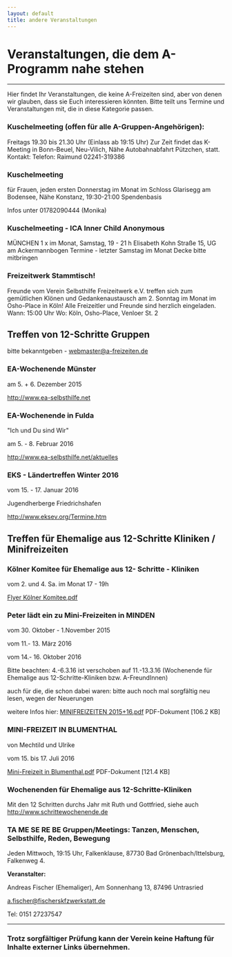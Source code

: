 ```yaml
---
layout: default
title: andere Veranstaltungen
---
```


# Veranstaltungen, die dem A-Programm nahe stehen
---
Hier findet Ihr Veranstaltungen, die keine A-Freizeiten sind, aber von denen
wir glauben, dass sie Euch interessieren könnten. Bitte teilt uns Termine und
Veranstaltungen mit, die in diese Kategorie passen.


### Kuschelmeeting (offen für alle A-Gruppen-Angehörigen):
Freitags 19.30 bis 21.30 Uhr (Einlass ab 19:15 Uhr)
Zur Zeit findet das K-Meeting in Bonn-Beuel, Neu-Vilich, Nähe Autobahnabfahrt
Pützchen, statt.
Kontakt: Telefon: Raimund 02241-319386


### Kuschelmeeting
für Frauen, jeden ersten Donnerstag im Monat
im Schloss Glarisegg am Bodensee, Nähe Konstanz, 19:30-21:00
Spendenbasis

Infos unter 01782090444 (Monika)


### Kuschelmeeting - ICA Inner Child Anonymous
MÜNCHEN
1 x im Monat, Samstag, 19 - 21 h
Elisabeth Kohn Straße 15, UG am Ackermannbogen
Termine -  letzter Samstag im Monat
Decke bitte mitbringen


### Freizeitwerk Stammtisch!

Freunde vom Verein Selbsthilfe Freizeitwerk e.V. treffen sich zum gemütlichen
Klönen und Gedankenaustausch am 2. Sonntag im Monat
im Osho-Place in Köln! Alle Freizeitler und Freunde sind herzlich eingeladen.
Wann: 15:00 Uhr
Wo: Köln, Osho-Place, Venloer St. 2


## Treffen von 12-Schritte Gruppen

bitte bekanntgeben - <webmaster@a-freizeiten.de>

### EA-Wochenende Münster

am 5. + 6. Dezember 2015

<http://www.ea-selbsthilfe.net>

### EA-Wochenende in Fulda

"Ich und Du sind Wir"

am 5. - 8. Februar 2016

<http://www.ea-selbsthilfe.net/aktuelles>

### EKS - Ländertreffen Winter 2016
vom 15. - 17. Januar 2016

Jugendherberge Friedrichshafen

<http://www.eksev.org/Termine.htm>

## Treffen für Ehemalige aus 12-Schritte Kliniken / Minifreizeiten

### Kölner Komitee für Ehemalige aus 12- Schritte - Kliniken

vom 2. und 4. Sa. im Monat 17 - 19h

[Flyer Kölner Komitee.pdf](/pdf/FlyerKölnerKomitee.pdf)

### Peter lädt ein zu Mini-Freizeiten in MINDEN

vom 30. Oktober - 1.November 2015

vom 11.- 13. März 2016

vom 14.- 16. Oktober 2016

Bitte beachten: 4.-6.3.16 ist verschoben auf 11.-13.3.16
(Wochenende für Ehemalige aus 12-Schritte-Kliniken bzw. A-FreundInnen)

auch für die, die schon dabei waren:
bitte auch noch mal sorgfältig neu lesen, wegen der Neuerungen

weitere Infos hier:
[MINIFREIZEITEN 2015+16.pdf](/pdf/MINIFREIZEITEN2015+16.pdf)
PDF-Dokument [106.2 KB]

### MINI-FREIZEIT IN BLUMENTHAL
von Mechtild und Ulrike

vom 15. bis 17. Juli 2016

[Mini-Freizeit in Blumenthal.pdf](/pdf/Mini-FreizeitinBlumenthal.pdf)
PDF-Dokument [121.4 KB]

### Wochenenden für Ehemalige aus 12-Schritte-Kliniken

Mit den 12 Schritten durchs Jahr
mit Ruth und Gottfried, siehe auch
<http://www.schrittewochenende.de>

### TA ME SE RE BE Gruppen/Meetings: Tanzen, Menschen, Selbsthilfe, Reden, Bewegung

Jeden Mittwoch, 19:15 Uhr, Falkenklause, 87730 Bad Grönenbach/Ittelsburg, Falkenweg 4.

__Veranstalter:__

Andreas Fischer (Ehemaliger),
Am Sonnenhang 13,
87496 Untrasried

<a.fischer@fischerskfzwerkstatt.de>

Tel: 0151 27237547

------------------------------------------------------------------------------------------------------

### Trotz sorgfältiger Prüfung kann der Verein keine Haftung für Inhalte externer Links übernehmen.
